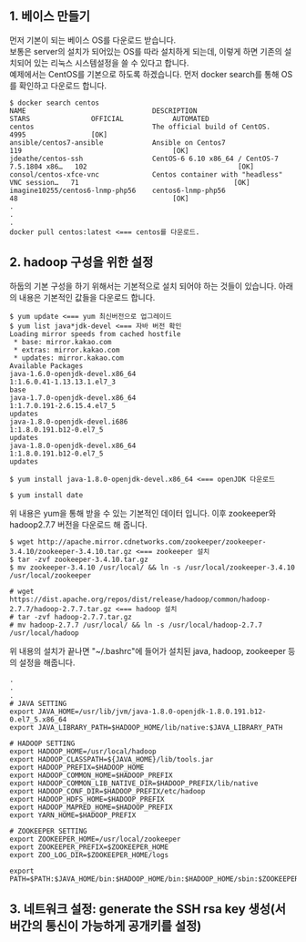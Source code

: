 ## 1. 베이스 만들기
먼저 기본이 되는 베이스 OS를 다운로드 받습니다.  
보통은 server의 설치가 되어있는 OS를 따라 설치하게 되는데, 이렇게 하면 기존의 설치되어 있는 리눅스 시스템설정을 쓸 수 있다고 합니다.  
예제에서는 CentOS를 기본으로 하도록 하겠습니다. 먼저 docker search를 통해 OS를 확인하고 다운로드 합니다.  
```{.text}
$ docker search centos
NAME                               DESCRIPTION                                     STARS               OFFICIAL            AUTOMATED
centos                             The official build of CentOS.                   4995                [OK]
ansible/centos7-ansible            Ansible on Centos7                              119                                     [OK]
jdeathe/centos-ssh                 CentOS-6 6.10 x86_64 / CentOS-7 7.5.1804 x86…   102                                     [OK]
consol/centos-xfce-vnc             Centos container with "headless" VNC session…   71                                      [OK]
imagine10255/centos6-lnmp-php56    centos6-lnmp-php56                              48                                      [OK]
.
.
.
docker pull centos:latest <=== centos를 다운로드.
```

## 2. hadoop 구성을 위한 설정
하둡의 기본 구성을 하기 위해서는 기본적으로 설치 되어야 하는 것들이 있습니다. 아래의 내용은 기본적인 값들을 다운로드 합니다.
```{.text}
$ yum update <=== yum 최신버전으로 업그레이드
$ yum list java*jdk-devel <=== 자바 버전 확인
Loading mirror speeds from cached hostfile
 * base: mirror.kakao.com
 * extras: mirror.kakao.com
 * updates: mirror.kakao.com
Available Packages
java-1.6.0-openjdk-devel.x86_64                                                         1:1.6.0.41-1.13.13.1.el7_3                                                          base
java-1.7.0-openjdk-devel.x86_64                                                         1:1.7.0.191-2.6.15.4.el7_5                                                          updates
java-1.8.0-openjdk-devel.i686                                                           1:1.8.0.191.b12-0.el7_5                                                             updates
java-1.8.0-openjdk-devel.x86_64                                                         1:1.8.0.191.b12-0.el7_5                                                             updates

$ yum install java-1.8.0-openjdk-devel.x86_64 <=== openJDK 다운로드

$ yum install date
```
위 내용은 yum을 통해 받을 수 있는 기본적인 데이터 입니다. 이후 zookeeper와 hadoop2.7.7 버전을 다운로드 해 줍니다.
```{.text}
$ wget http://apache.mirror.cdnetworks.com/zookeeper/zookeeper-3.4.10/zookeeper-3.4.10.tar.gz <=== zookeeper 설치
$ tar -zvf zookeeper-3.4.10.tar.gz
$ mv zookeeper-3.4.10 /usr/local/ && ln -s /usr/local/zookeeper-3.4.10 /usr/local/zookeeper
 
# wget https://dist.apache.org/repos/dist/release/hadoop/common/hadoop-2.7.7/hadoop-2.7.7.tar.gz <=== hadoop 설치
# tar -zvf hadoop-2.7.7.tar.gz
# mv hadoop-2.7.7 /usr/local/ && ln -s /usr/local/hadoop-2.7.7 /usr/local/hadoop
```
위 내용의 설치가 끝나면 "~/.bashrc"에 들어가 설치된 java, hadoop, zookeeper 등의 설정을 해줍니다.
```{.text}
.
.
.
# JAVA SETTING
export JAVA_HOME=/usr/lib/jvm/java-1.8.0-openjdk-1.8.0.191.b12-0.el7_5.x86_64
export JAVA_LIBRARY_PATH=$HADOOP_HOME/lib/native:$JAVA_LIBRARY_PATH

# HADOOP SETTING
export HADOOP_HOME=/usr/local/hadoop
export HADOOP_CLASSPATH=${JAVA_HOME}/lib/tools.jar
export HADOOP_PREFIX=$HADOOP_HOME
export HADOOP_COMMON_HOME=$HADOOP_PREFIX
export HADOOP_COMMON_LIB_NATIVE_DIR=$HADOOP_PREFIX/lib/native
export HADOOP_CONF_DIR=$HADOOP_PREFIX/etc/hadoop
export HADOOP_HDFS_HOME=$HADOOP_PREFIX
export HADOOP_MAPRED_HOME=$HADOOP_PREFIX
export YARN_HOME=$HADOOP_PREFIX

# ZOOKEEPER SETTING
export ZOOKEEPER_HOME=/usr/local/zookeeper
export ZOOKEEPER_PREFIX=$ZOOKEEPER_HOME
export ZOO_LOG_DIR=$ZOOKEEPER_HOME/logs

export PATH=$PATH:$JAVA_HOME/bin:$HADOOP_HOME/bin:$HADOOP_HOME/sbin:$ZOOKEEPER_HOME/bin
```

## 3. 네트워크 설정: generate the SSH rsa key 생성(서버간의 통신이 가능하게 공개키를 설정)
